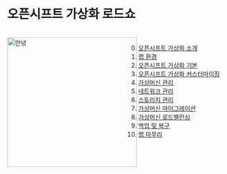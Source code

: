 # 오픈시프트 가상화 로드쇼

<br>

<img align="left" src="./common-images/이승일--II_컴퓨터.png" width="300px" height="300px" title="100px" alt="안녕">

0. [오픈시프트 가상화 소개](./openshift/labs/openshift_virt_overview.md)
1. [랩 환경](./openshift/labs/lab_review.md)
2. [오픈시프트 가상화 기본](./openshift/labs/openshift_virt_basic.md)
3. [오픈시프트 가상화 커스터마이징](./openshift/labs/openshift_virt_customization.md)
4. [가상머신 관리](./openshift/labs/vm_management.md)
5. [네트워크 관리](./openshift/labs/network_management.md)
6. [스토리지 관리](./openshift/labs/storage_management.md)
7. [가상머신 마이그레이션](./labs/vm_migration.md)
8. [가상머신 로드밸런싱](./labs/vm_load_balancing.md)
9. [백업 및 복구](./labs/backup_and_restore.md)
10. [랩 마무리](./labs/close.md)
